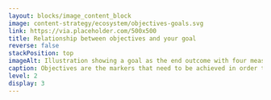 ```yaml
---
layout: blocks/image_content_block
image: content-strategy/ecosystem/objectives-goals.svg
link: https://via.placeholder.com/500x500
title: Relationship between objectives and your goal
reverse: false
stackPosition: top
imageAlt: Illustration showing a goal as the end outcome with four measurable objectives on the path to achieving that goal.
caption: Objectives are the markers that need to be achieved in order to reach your goal. The goal is the outcome of the strategy.
level: 2
display: 3
---
```


